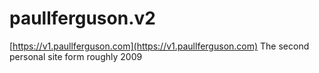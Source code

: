 # paullferguson.v2

[https://v1.paullferguson.com](https://v1.paullferguson.com)
The second personal site form roughly 2009

